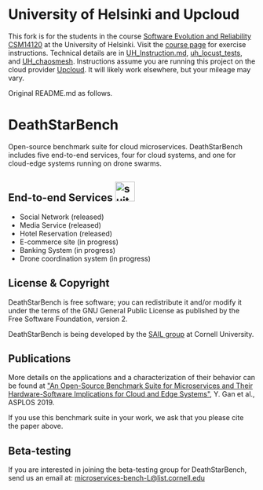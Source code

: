 # University of Helsinki and Upcloud
This fork is for the students in the course [Software Evolution and Reliability CSM14120](https://studies.helsinki.fi/courses/course-implementation/hy-opt-cur-2425-a69fc2f2-ee4d-4e1d-87c1-1e91c069c6c2) at the University of Helsinki. Visit the [course page](https://moodle.helsinki.fi/course/view.php?id=69095) for exercise instructions. Technical details are in [UH_Instruction.md](UH_Instruction.md), [uh_locust_tests](uh_locust_tests), and [UH_chaosmesh](UH_chaosmesh). Instructions assume you are running this project on the cloud provider [Upcloud](https://upcloud.com/). It will likely work elsewhere, but your mileage may vary.

Original README.md as follows. 

# DeathStarBench

Open-source benchmark suite for cloud microservices. DeathStarBench includes five end-to-end services, four for cloud systems, and one for cloud-edge systems running on drone swarms. 

## End-to-end Services <img src="microservices_bundle4.png" alt="suite-icon" width="40"/>

* Social Network (released)
* Media Service (released)
* Hotel Reservation (released)
* E-commerce site (in progress)
* Banking System (in progress)
* Drone coordination system (in progress)

## License & Copyright 

DeathStarBench is free software; you can redistribute it and/or modify it under the terms of the GNU General Public License as published by the Free Software Foundation, version 2.

DeathStarBench is being developed by the [SAIL group](http://sail.ece.cornell.edu/) at Cornell University. 

## Publications

More details on the applications and a characterization of their behavior can be found at ["An Open-Source Benchmark Suite for Microservices and Their Hardware-Software Implications for Cloud and Edge Systems"](http://www.csl.cornell.edu/~delimitrou/papers/2019.asplos.microservices.pdf), Y. Gan et al., ASPLOS 2019. 

If you use this benchmark suite in your work, we ask that you please cite the paper above. 


## Beta-testing

If you are interested in joining the beta-testing group for DeathStarBench, send us an email at: <microservices-bench-L@list.cornell.edu>

